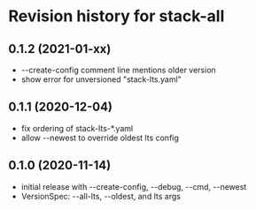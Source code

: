# Revision history for stack-all

## 0.1.2 (2021-01-xx)
- --create-config comment line mentions older version
- show error for unversioned "stack-lts.yaml"

## 0.1.1 (2020-12-04)
- fix ordering of stack-lts-*.yaml
- allow --newest to override oldest lts config

## 0.1.0 (2020-11-14)
- initial release with --create-config, --debug, --cmd, --newest
- VersionSpec: --all-lts, --oldest, and lts args
